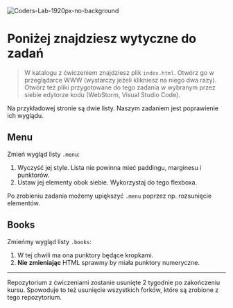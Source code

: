 ![Coders-Lab-1920px-no-background](https://user-images.githubusercontent.com/152855/73064373-5ed69780-3ea1-11ea-8a71-3d370a5e7dd8.png)

# Poniżej znajdziesz wytyczne do zadań

> W katalogu z ćwiczeniem znajdziesz plik `index.html`. Otwórz go w przeglądarce WWW (wystarczy jeżeli klikniesz na niego dwa razy).  
> Otwórz też pliki przygotowane do tego zadania w wybranym przez siebie edytorze kodu (WebStorm, Visual Studio Code).

Na przykładowej stronie są dwie listy. Naszym zadaniem jest poprawienie ich wyglądu.


## Menu

Zmień wygląd listy `.menu`:

1. Wyczyść jej style. Lista nie powinna mieć paddingu, marginesu i punktorów.
1. Ustaw jej elementy obok siebie. Wykorzystaj do tego flexboxa.

Po zrobieniu zadania możemy upiększyć `.menu` poprzez np. rozsunięcie elementów.


## Books

Zmieńmy wygląd listy `.books`: 

1. W tej chwili ma ona punktory będące kropkami.  
1. **Nie zmieniając** HTML sprawmy by miała punktory numeryczne.

---

Repozytorium z ćwiczeniami zostanie usunięte 2 tygodnie po zakończeniu kursu. Spowoduje to też usunięcie wszystkich forków, które są zrobione z tego repozytorium.
